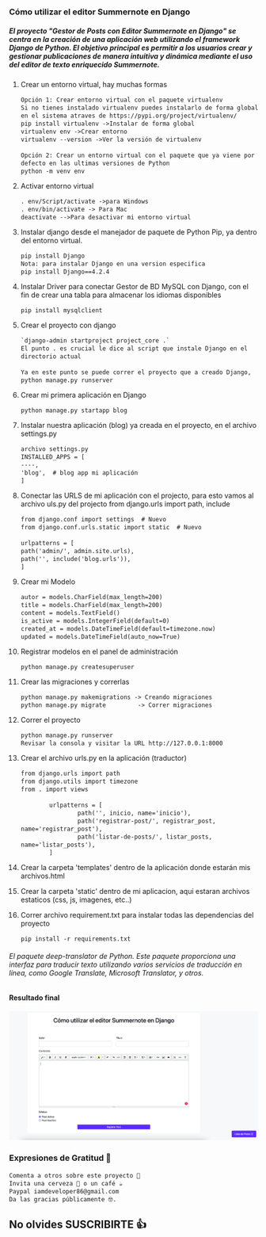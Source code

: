 ### Cómo utilizar el editor Summernote en Django

##### El proyecto "Gestor de Posts con Editor Summernote en Django" se centra en la creación de una aplicación web utilizando el framework Django de Python. El objetivo principal es permitir a los usuarios crear y gestionar publicaciones de manera intuitiva y dinámica mediante el uso del editor de texto enriquecido Summernote.

1.  Crear un entorno virtual, hay muchas formas

        Opción 1: Crear entorno virtual con el paquete virtualenv
        Si no tienes instalado virtualenv puedes instalarlo de forma global en el sistema atraves de https://pypi.org/project/virtualenv/
        pip install virtualenv ->Instalar de forma global
        virtualenv env ->Crear entorno
        virtualenv --version ->Ver la versión de virtualenv

        Opción 2: Crear un entorno virtual con el paquete que ya viene por defecto en las ultimas versiones de Python
        python -m venv env

2.  Activar entorno virtual

        . env/Script/activate ->para Windows
        . env/bin/activate -> Para Mac
        deactivate -->Para desactivar mi entorno virtual

3.  Instalar django desde el manejador de paquete de Python Pip, ya dentro del entorno virtual.

        pip install Django
        Nota: para instalar Django en una version especifica
        pip install Django==4.2.4

4.  Instalar Driver para conectar Gestor de BD MySQL con Django, con el fin de crear una tabla para almacenar los idiomas disponibles

        pip install mysqlclient

5.  Crear el proyecto con django

        `django-admin startproject project_core .`
        El punto . es crucial le dice al script que instale Django en el directorio actual

        Ya en este punto se puede correr el proyecto que a creado Django,
        python manage.py runserver

6.  Crear mi primera aplicación en Django

        python manage.py startapp blog

7.  Instalar nuestra aplicación (blog) ya creada en el proyecto, en el archivo settings.py

        archivo settings.py
        INSTALLED_APPS = [
        ----,
        'blog',  # blog app mi aplicación
        ]

8.  Conectar las URLS de mi aplicación con el projecto, para esto vamos al archivo uls.py del projecto
    from django.urls import path, include

        from django.conf import settings  # Nuevo
        from django.conf.urls.static import static  # Nuevo

        urlpatterns = [
        path('admin/', admin.site.urls),
        path('', include('blog.urls')),
        ]

9.  Crear mi Modelo

        autor = models.CharField(max_length=200)
        title = models.CharField(max_length=200)
        content = models.TextField()
        is_active = models.IntegerField(default=0)
        created_at = models.DateTimeField(default=timezone.now)
        updated = models.DateTimeField(auto_now=True)

10. Registrar modelos en el panel de administración

        python manage.py createsuperuser

11. Crear las migraciones y correrlas

        python manage.py makemigrations -> Creando migraciones
        python manage.py migrate         -> Correr migraciones

12. Correr el proyecto

        python manage.py runserver
        Revisar la consola y visitar la URL http://127.0.0.1:8000

13. Crear el archivo urls.py en la aplicación (traductor)

        from django.urls import path
        from django.utils import timezone
        from . import views

                urlpatterns = [
                        path('', inicio, name='inicio'),
                        path('registrar-post/', registrar_post, name='registrar_post'),
                        path('listar-de-posts/', listar_posts, name='listar_posts'),
                ]

14. Crear la carpeta 'templates' dentro de la aplicación donde estarán mis archivos.html

15. Crear la carpeta 'static' dentro de mi aplicacion, aqui estaran archivos
    estaticos (css, js, imagenes, etc..)

16. Correr archivo requirement.txt para instalar todas las dependencias del proyecto

        pip install -r requirements.txt

###### El paquete deep-translator de Python. Este paquete proporciona una interfaz para traducir texto utilizando varios servicios de traducción en línea, como Google Translate, Microsoft Translator, y otros.

#### Resultado final

![](https://raw.githubusercontent.com/urian121/imagenes-proyectos-github/master/resultado_final_Summernote.png)

### Expresiones de Gratitud 🎁

    Comenta a otros sobre este proyecto 📢
    Invita una cerveza 🍺 o un café ☕
    Paypal iamdeveloper86@gmail.com
    Da las gracias públicamente 🤓.

## No olvides SUSCRIBIRTE 👍
